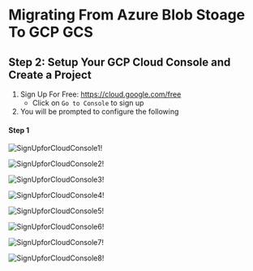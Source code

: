 # Migrating From Azure Blob Stoage To GCP GCS
## Step 2: Setup Your GCP Cloud Console and Create a Project
1. Sign Up For Free: https://cloud.google.com/free
    - Click on `Go to Console` to sign up
2. You will be prompted to configure the following 

#### Step 1
![SignUpforCloudConsole1!](https://github.com/awanmbandi/google-cloud-projects/blob/project-resources/gcp-account-signup/Screen%20Shot%202022-12-17%20at%201.08.25%20AM.png)

![SignUpforCloudConsole2!](https://github.com/awanmbandi/google-cloud-projects/blob/project-resources/gcp-account-signup/Screen%20Shot%202022-12-17%20at%201.10.05%20AM.png)

![SignUpforCloudConsole3!](https://github.com/awanmbandi/google-cloud-projects/blob/project-resources/gcp-account-signup/Screen%20Shot%202022-12-17%20at%201.11.41%20AM.png)

![SignUpforCloudConsole4!](https://github.com/awanmbandi/google-cloud-projects/blob/project-resources/gcp-account-signup/Screen%20Shot%202022-12-17%20at%201.13.45%20AM.png)

![SignUpforCloudConsole5!](https://github.com/awanmbandi/google-cloud-projects/blob/project-resources/gcp-account-signup/Screen%20Shot%202022-12-17%20at%201.15.06%20AM.png)

![SignUpforCloudConsole6!](https://github.com/awanmbandi/google-cloud-projects/blob/project-resources/gcp-account-signup/Screen%20Shot%202022-12-17%20at%201.16.00%20AM.png)

![SignUpforCloudConsole7!](https://github.com/awanmbandi/google-cloud-projects/blob/project-resources/gcp-account-signup/Screen%20Shot%202022-12-17%20at%201.17.23%20AM.png)

![SignUpforCloudConsole8!](https://github.com/awanmbandi/google-cloud-projects/blob/project-resources/gcp-account-signup/Screen%20Shot%202022-12-17%20at%201.26.37%20AM.png)








